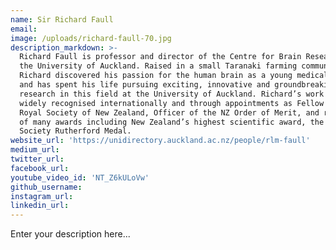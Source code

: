```yaml
---
name: Sir Richard Faull
email:
image: /uploads/richard-faull-70.jpg
description_markdown: >-
  Richard Faull is professor and director of the Centre for Brain Research at
  the University of Auckland. Raised in a small Taranaki farming community,
  Richard discovered his passion for the human brain as a young medical student
  and has spent his life pursuing exciting, innovative and groundbreaking
  research in this field at the University of Auckland. Richard’s work has been
  widely recognised internationally and through appointments as Fellow of the
  Royal Society of New Zealand, Officer of the NZ Order of Merit, and receiving
  of many awards including New Zealand’s highest scientific award, the Royal
  Society Rutherford Medal.
website_url: 'https://unidirectory.auckland.ac.nz/people/rlm-faull'
medium_url:
twitter_url:
facebook_url:
youtube_video_id: 'NT_Z6kULoVw'
github_username:
instagram_url:
linkedin_url:
---
```


Enter your description here...

